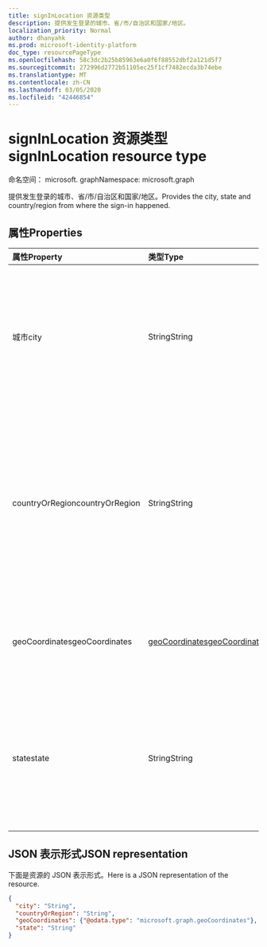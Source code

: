 ```yaml
---
title: signInLocation 资源类型
description: 提供发生登录的城市、省/市/自治区和国家/地区。
localization_priority: Normal
author: dhanyahk
ms.prod: microsoft-identity-platform
doc_type: resourcePageType
ms.openlocfilehash: 58c3dc2b25b85963e6a0f6f88552dbf2a121d5f7
ms.sourcegitcommit: 272996d2772b51105ec25f1cf7482ecda3b74ebe
ms.translationtype: MT
ms.contentlocale: zh-CN
ms.lasthandoff: 03/05/2020
ms.locfileid: "42446854"
---
```

# <a name="signinlocation-resource-type"></a><span data-ttu-id="3ba5f-103">signInLocation 资源类型</span><span class="sxs-lookup"><span data-stu-id="3ba5f-103">signInLocation resource type</span></span>

<span data-ttu-id="3ba5f-104">命名空间： microsoft. graph</span><span class="sxs-lookup"><span data-stu-id="3ba5f-104">Namespace: microsoft.graph</span></span>

<span data-ttu-id="3ba5f-105">提供发生登录的城市、省/市/自治区和国家/地区。</span><span class="sxs-lookup"><span data-stu-id="3ba5f-105">Provides the city, state and country/region from where the sign-in happened.</span></span>

## <a name="properties"></a><span data-ttu-id="3ba5f-106">属性</span><span class="sxs-lookup"><span data-stu-id="3ba5f-106">Properties</span></span>

| <span data-ttu-id="3ba5f-107">属性</span><span class="sxs-lookup"><span data-stu-id="3ba5f-107">Property</span></span>     | <span data-ttu-id="3ba5f-108">类型</span><span class="sxs-lookup"><span data-stu-id="3ba5f-108">Type</span></span>   |<span data-ttu-id="3ba5f-109">说明</span><span class="sxs-lookup"><span data-stu-id="3ba5f-109">Description</span></span>|
|:---------------|:--------|:----------|
|<span data-ttu-id="3ba5f-110">城市</span><span class="sxs-lookup"><span data-stu-id="3ba5f-110">city</span></span>|<span data-ttu-id="3ba5f-111">String</span><span class="sxs-lookup"><span data-stu-id="3ba5f-111">String</span></span>|<span data-ttu-id="3ba5f-112">提供发起登录的城市。</span><span class="sxs-lookup"><span data-stu-id="3ba5f-112">Provides the city where the sign-in originated.</span></span> <span data-ttu-id="3ba5f-113">这是通过登录活动中的纬度/经度信息计算得出的。</span><span class="sxs-lookup"><span data-stu-id="3ba5f-113">This is calculated using latitude/longitude information from the sign-in activity.</span></span>|
|<span data-ttu-id="3ba5f-114">countryOrRegion</span><span class="sxs-lookup"><span data-stu-id="3ba5f-114">countryOrRegion</span></span>|<span data-ttu-id="3ba5f-115">String</span><span class="sxs-lookup"><span data-stu-id="3ba5f-115">String</span></span>|<span data-ttu-id="3ba5f-116">提供登录所源于的国家/地区代码信息（2个字母代码）。</span><span class="sxs-lookup"><span data-stu-id="3ba5f-116">Provides the country code info (2 letter code) where the sign-in originated.</span></span>  <span data-ttu-id="3ba5f-117">这是通过登录活动中的纬度/经度信息计算得出的。</span><span class="sxs-lookup"><span data-stu-id="3ba5f-117">This is calculated using latitude/longitude information from the sign-in activity.</span></span>|
|<span data-ttu-id="3ba5f-118">geoCoordinates</span><span class="sxs-lookup"><span data-stu-id="3ba5f-118">geoCoordinates</span></span>|[<span data-ttu-id="3ba5f-119">geoCoordinates</span><span class="sxs-lookup"><span data-stu-id="3ba5f-119">geoCoordinates</span></span>](geocoordinates.md)|<span data-ttu-id="3ba5f-120">提供登录所源于的纬度、经度和海拔高度。</span><span class="sxs-lookup"><span data-stu-id="3ba5f-120">Provides the latitude, longitude and altitude where the sign-in originated.</span></span>|
|<span data-ttu-id="3ba5f-121">state</span><span class="sxs-lookup"><span data-stu-id="3ba5f-121">state</span></span>|<span data-ttu-id="3ba5f-122">String</span><span class="sxs-lookup"><span data-stu-id="3ba5f-122">String</span></span>|<span data-ttu-id="3ba5f-123">提供登录的起始状态。</span><span class="sxs-lookup"><span data-stu-id="3ba5f-123">Provides the State where the sign-in originated.</span></span> <span data-ttu-id="3ba5f-124">这是通过登录活动中的纬度/经度信息计算得出的。</span><span class="sxs-lookup"><span data-stu-id="3ba5f-124">This is calculated using latitude/longitude information from the sign-in activity.</span></span>|

## <a name="json-representation"></a><span data-ttu-id="3ba5f-125">JSON 表示形式</span><span class="sxs-lookup"><span data-stu-id="3ba5f-125">JSON representation</span></span>

<span data-ttu-id="3ba5f-126">下面是资源的 JSON 表示形式。</span><span class="sxs-lookup"><span data-stu-id="3ba5f-126">Here is a JSON representation of the resource.</span></span>

<!-- {
  "blockType": "resource",
  "optionalProperties": [

  ],
  "@odata.type": "microsoft.graph.signInLocation"
}-->

```json
{
  "city": "String",
  "countryOrRegion": "String",
  "geoCoordinates": {"@odata.type": "microsoft.graph.geoCoordinates"},
  "state": "String"
}

```

<!-- uuid: 8fcb5dbc-d5aa-4681-8e31-b001d5168d79
2015-10-25 14:57:30 UTC -->
<!-- {
  "type": "#page.annotation",
  "description": "signInLocation resource",
  "keywords": "",
  "section": "documentation",
  "tocPath": ""
}-->
